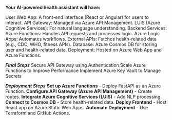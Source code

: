 **Your AI-powered health assistant will have:**

User Web App: A front-end interface (React or Angular) for users to interact.
API Gateway: Managed via Azure API Management.
LUIS (Azure Cognitive Services): For natural language understanding.
Backend Services:
Azure Functions: Handles API requests and processes logic.
Azure Logic Apps: Automates workflows.
External APIs: Fetches health-related data (e.g., CDC, WHO, fitness APIs).
Database: Azure Cosmos DB for storing user and health-related data.
Deployment: Hosted on Azure Web App and Azure Functions.

_**Final Steps**_
Secure API Gateway using Authentication
Scale Azure Functions to Improve Performance
Implement Azure Key Vault to Manage Secrets

_**Deployment Steps**_
**Set up Azure Functions** - Deploy FastAPI as an Azure Function.
**Configure API Gateway (Azure API Management)** - Create routes.
**Integrate Azure Cognitive Services (LUIS)** - Add NLP processing.
**Connect to Cosmos DB** - Store health-related data.
**Deploy Frontend** - Host React app on Azure Static Web Apps.
**Automate Deployment** - Use Terraform and GitHub Actions.
